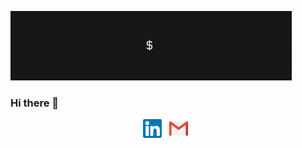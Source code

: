 ![me](https://raw.githubusercontent.com/Rajdeep-G/Rajdeep-G/main/icon/header.gif)
### Hi there 👋
<p align='center'>
<a href="https://www.linkedin.com/in/rajdeep-ghosh-b518bb1b1/"><img height="30" src="https://raw.githubusercontent.com/Rajdeep-G/Rajdeep-G/main/icon/1.png"></a>&nbsp;&nbsp;
<a href="ghoshrajdeep2000@gmail.com"><img height="30" src="https://raw.githubusercontent.com/Rajdeep-G/Rajdeep-G/main/icon/2.png"></a>&nbsp;&nbsp; 
</p>

<!--
**Rajdeep-G/Rajdeep-G** is a ✨ _special_ ✨ repository because its `README.md` (this file) appears on your GitHub profile.

Here are some ideas to get you started:

- 🔭 I’m currently working on ...
- 🌱 I’m currently learning ...
- 👯 I’m looking to collaborate on ...
- 🤔 I’m looking for help with ...
- 💬 Ask me about ...
- 📫 How to reach me: ...
- 😄 Pronouns: ...
- ⚡ Fun fact: ...
-->
